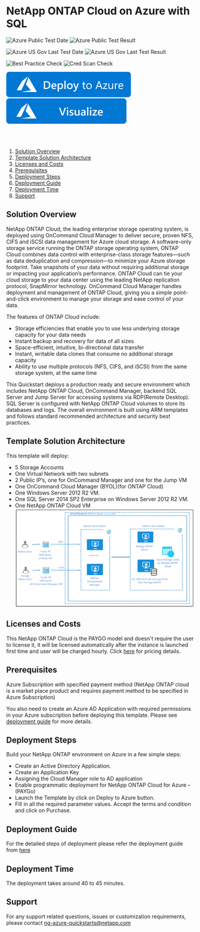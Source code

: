 # NetApp ONTAP Cloud on Azure with SQL

![Azure Public Test Date](https://azurequickstartsservice.blob.core.windows.net/badges/netapp-ontap-sql/PublicLastTestDate.svg)
![Azure Public Test Result](https://azurequickstartsservice.blob.core.windows.net/badges/netapp-ontap-sql/PublicDeployment.svg)

![Azure US Gov Last Test Date](https://azurequickstartsservice.blob.core.windows.net/badges/netapp-ontap-sql/FairfaxLastTestDate.svg)
![Azure US Gov Last Test Result](https://azurequickstartsservice.blob.core.windows.net/badges/netapp-ontap-sql/FairfaxDeployment.svg)

![Best Practice Check](https://azurequickstartsservice.blob.core.windows.net/badges/netapp-ontap-sql/BestPracticeResult.svg)
![Cred Scan Check](https://azurequickstartsservice.blob.core.windows.net/badges/netapp-ontap-sql/CredScanResult.svg)

[![Deploy To Azure](https://raw.githubusercontent.com/Azure/azure-quickstart-templates/master/1-CONTRIBUTION-GUIDE/images/deploytoazure.svg?sanitize=true)](https://portal.azure.com/#create/Microsoft.Template/uri/https%3A%2F%2Fraw.githubusercontent.com%2FAzure%2Fazure-quickstart-templates%2Fmaster%2Fnetapp-ontap-sql%2Fazuredeploy.json)
[![Visualize](https://raw.githubusercontent.com/Azure/azure-quickstart-templates/master/1-CONTRIBUTION-GUIDE/images/visualizebutton.svg?sanitize=true)](http://armviz.io/#/?load=https%3A%2F%2Fraw.githubusercontent.com%2FAzure%2Fazure-quickstart-templates%2Fmaster%2Fnetapp-ontap-sql%2Fazuredeploy.json)

<br><br>

<!-- TOC -->

1. [Solution Overview](#solution-overview)
2. [Template Solution Architecture ](#template-solution-architecture)
3. [Licenses and Costs ](#licenses-and-costs)
4. [Prerequisites](#prerequisites)
5. [Deployment Steps](#deployment-steps)
6. [Deployment Guide](#deployment-guide)
7. [Deployment Time](#deployment-time)
8. [Support](#support)

<!-- /TOC -->

## Solution Overview

NetApp ONTAP Cloud, the leading enterprise storage operating system, is deployed
using OnCommand Cloud Manager to deliver secure, proven NFS, CIFS and iSCSI data
management for Azure cloud storage. A software-only storage service running the
ONTAP storage operating system, ONTAP Cloud combines data control with
enterprise-class storage features—such as data deduplication and compression—to
minimize your Azure storage footprint. Take snapshots of your data without
requiring additional storage or impacting your application’s performance. ONTAP
Cloud can tie your cloud storage to your data center using the leading NetApp
replication protocol, SnapMirror technology. OnCommand Cloud Manager handles
deployment and management of ONTAP Cloud, giving you a simple point-and-click
environment to manage your storage and ease control of your data.

The features of ONTAP Cloud include:

- Storage efficiencies that enable you to use less underlying storage capacity
  for your data needs
- Instant backup and recovery for data of all sizes
- Space-efficient, intuitive, bi-directional data transfer
- Instant, writable data clones that consume no additional storage capacity
- Ability to use multiple protocols (NFS, CIFS, and iSCSI) from the same storage
  system, at the same time

This Quickstart deploys a production ready and secure environment which includes
NetApp ONTAP Cloud, OnCommand Manager, backend SQL Server and Jump Server for
accessing systems via RDP(Remote Desktop). SQL Server is configured with NetApp
ONTAP Cloud volumes to store its databases and logs. The overall environment is
built using ARM templates and follows standard recommended architecture and
security best practices.

## Template Solution Architecture

This template will deploy:

- 5 Storage Accounts
- One Virtual Network with two subnets
- 2 Public IP’s, one for OnCommand Manager and one for the Jump VM
- One OnCommand Cloud Manager (BYOL)(for ONTAP Cloud)
- One Windows Server 2012 R2 VM.
- One SQL Server 2014 SP2 Enterprise on Windows Server 2012 R2 VM.
- One NetApp ONTAP Cloud VM
  <img src="https://raw.githubusercontent.com/Azure/azure-quickstart-templates/master/netapp-ontap-sql/Images/netapp-architecture.png"/>

## Licenses and Costs

This NetApp ONTAP Cloud is the PAYGO model and doesn't require the user to
license it, it will be licensed automatically after the instance is launched
first time and user will be charged hourly. Click
[here](https://azuremarketplace.microsoft.com/en-us/marketplace/apps/netapp.netapp-ontap-cloud?tab=Overview)
for pricing details.

## Prerequisites

Azure Subscription with specified payment method (NetApp ONTAP cloud is a market
place product and requires payment method to be specified in Azure Subscription)

You also need to create an Azure AD Application with required permissions in
your Azure subscription before deploying this template. Please see
[deployment guide](https://github.com/Azure/azure-quickstart-templates/blob/master/netapp-ontap-sql/Images/NetApp-ONTAP-Cloud-on-Azure.pdf)
for more details.

## Deployment Steps

Build your NetApp ONTAP environment on Azure in a few simple steps:

- Create an Active Directory Application.
- Create an Application Key
- Assigning the Cloud Manager role to AD application
- Enable programmatic deployment for NetApp ONTAP Cloud for Azure – (PAYGo)
- Launch the Template by click on Deploy to Azure button.
- Fill in all the required parameter values. Accept the terms and condition and
  click on Purchase.

## Deployment Guide

For the detailed steps of deployment please refer the deployment guide from
[here](https://github.com/Azure/azure-quickstart-templates/blob/master/netapp-ontap-sql/Images/NetApp-ONTAP-Cloud-on-Azure.pdf)

## Deployment Time

The deployment takes around 40 to 45 minutes.

## Support

For any support related questions, issues or customization requirements, please
contact ng-azure-quickstarts@netapp.com
